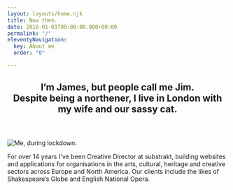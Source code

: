 ```yaml
---
layout: layouts/home.njk
title: Now then.
date: 2016-01-01T00:00:00.000+00:00
permalink: "/"
eleventyNavigation:
  key: About me
  order: "0"

---
```

<article class="c-page">
<header class="c-page__head">
<h2>I’m James, but people call me Jim. <br/>
Despite being a northener, I live in London with my wife and our sassy cat.</h2>
</header>

![Me, during lockdown.](https://res.cloudinary.com/jimsimages/image/upload/v1599816051/61C3186D-6E36-4522-ADD7-3F4C0345425A_enghvl.jpg "Me, during lockdown.")


For over 14 years I've been Creative Director at substrakt, building websites and applications for organisations in the arts, cultural, heritage and creative sectors across Europe and North America. Our clients include the likes of Shakespeare’s Globe and English National Opera.
</article>